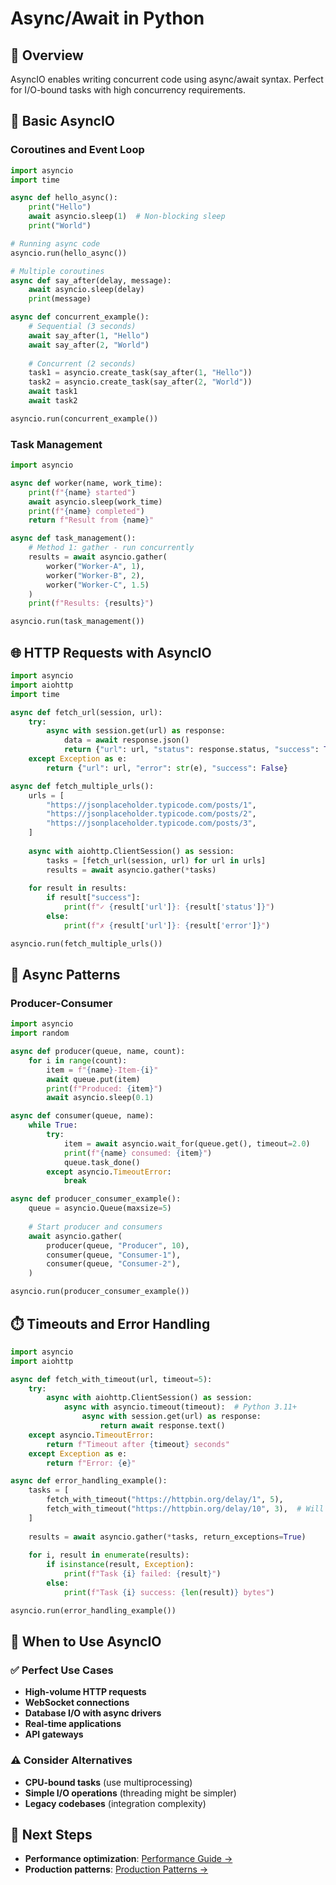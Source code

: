# Async/Await in Python

## 🎯 Overview

AsyncIO enables writing concurrent code using async/await syntax. Perfect for I/O-bound tasks with high concurrency requirements.

## 🚀 Basic AsyncIO

### Coroutines and Event Loop

```python
import asyncio
import time

async def hello_async():
    print("Hello")
    await asyncio.sleep(1)  # Non-blocking sleep
    print("World")

# Running async code
asyncio.run(hello_async())

# Multiple coroutines
async def say_after(delay, message):
    await asyncio.sleep(delay)
    print(message)

async def concurrent_example():
    # Sequential (3 seconds)
    await say_after(1, "Hello")
    await say_after(2, "World")
    
    # Concurrent (2 seconds)
    task1 = asyncio.create_task(say_after(1, "Hello"))
    task2 = asyncio.create_task(say_after(2, "World"))
    await task1
    await task2

asyncio.run(concurrent_example())
```

### Task Management

```python
import asyncio

async def worker(name, work_time):
    print(f"{name} started")
    await asyncio.sleep(work_time)
    print(f"{name} completed")
    return f"Result from {name}"

async def task_management():
    # Method 1: gather - run concurrently
    results = await asyncio.gather(
        worker("Worker-A", 1),
        worker("Worker-B", 2),
        worker("Worker-C", 1.5)
    )
    print(f"Results: {results}")

asyncio.run(task_management())
```

## 🌐 HTTP Requests with AsyncIO

```python
import asyncio
import aiohttp
import time

async def fetch_url(session, url):
    try:
        async with session.get(url) as response:
            data = await response.json()
            return {"url": url, "status": response.status, "success": True}
    except Exception as e:
        return {"url": url, "error": str(e), "success": False}

async def fetch_multiple_urls():
    urls = [
        "https://jsonplaceholder.typicode.com/posts/1",
        "https://jsonplaceholder.typicode.com/posts/2",
        "https://jsonplaceholder.typicode.com/posts/3",
    ]
    
    async with aiohttp.ClientSession() as session:
        tasks = [fetch_url(session, url) for url in urls]
        results = await asyncio.gather(*tasks)
    
    for result in results:
        if result["success"]:
            print(f"✓ {result['url']}: {result['status']}")
        else:
            print(f"✗ {result['url']}: {result['error']}")

asyncio.run(fetch_multiple_urls())
```

## 🔄 Async Patterns

### Producer-Consumer

```python
import asyncio
import random

async def producer(queue, name, count):
    for i in range(count):
        item = f"{name}-Item-{i}"
        await queue.put(item)
        print(f"Produced: {item}")
        await asyncio.sleep(0.1)

async def consumer(queue, name):
    while True:
        try:
            item = await asyncio.wait_for(queue.get(), timeout=2.0)
            print(f"{name} consumed: {item}")
            queue.task_done()
        except asyncio.TimeoutError:
            break

async def producer_consumer_example():
    queue = asyncio.Queue(maxsize=5)
    
    # Start producer and consumers
    await asyncio.gather(
        producer(queue, "Producer", 10),
        consumer(queue, "Consumer-1"),
        consumer(queue, "Consumer-2"),
    )

asyncio.run(producer_consumer_example())
```

## ⏱️ Timeouts and Error Handling

```python
import asyncio
import aiohttp

async def fetch_with_timeout(url, timeout=5):
    try:
        async with aiohttp.ClientSession() as session:
            async with asyncio.timeout(timeout):  # Python 3.11+
                async with session.get(url) as response:
                    return await response.text()
    except asyncio.TimeoutError:
        return f"Timeout after {timeout} seconds"
    except Exception as e:
        return f"Error: {e}"

async def error_handling_example():
    tasks = [
        fetch_with_timeout("https://httpbin.org/delay/1", 5),
        fetch_with_timeout("https://httpbin.org/delay/10", 3),  # Will timeout
    ]
    
    results = await asyncio.gather(*tasks, return_exceptions=True)
    
    for i, result in enumerate(results):
        if isinstance(result, Exception):
            print(f"Task {i} failed: {result}")
        else:
            print(f"Task {i} success: {len(result)} bytes")

asyncio.run(error_handling_example())
```

## 🎯 When to Use AsyncIO

### ✅ Perfect Use Cases
- **High-volume HTTP requests**
- **WebSocket connections**
- **Database I/O with async drivers**
- **Real-time applications**
- **API gateways**

### ⚠️ Consider Alternatives
- **CPU-bound tasks** (use multiprocessing)
- **Simple I/O operations** (threading might be simpler)
- **Legacy codebases** (integration complexity)

## 🔗 Next Steps

- **Performance optimization**: [Performance Guide →](05-performance.md)
- **Production patterns**: [Production Patterns →](07-production-patterns.md) 